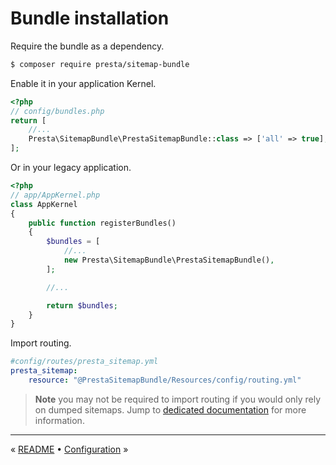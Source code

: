 # Bundle installation

Require the bundle as a dependency.

```bash
$ composer require presta/sitemap-bundle
```

Enable it in your application Kernel.

```php
<?php
// config/bundles.php
return [
    //...
    Presta\SitemapBundle\PrestaSitemapBundle::class => ['all' => true],
];
```

Or in your legacy application.

```php
<?php
// app/AppKernel.php
class AppKernel
{
    public function registerBundles()
    {
        $bundles = [
            //...
            new Presta\SitemapBundle\PrestaSitemapBundle(),
        ];

        //...

        return $bundles;
    }
}
```

Import routing.

```yaml
#config/routes/presta_sitemap.yml
presta_sitemap:
    resource: "@PrestaSitemapBundle/Resources/config/routing.yml"
```

> **Note** you may not be required to import routing if you would only rely on dumped sitemaps.
> Jump to [dedicated documentation](7-dump-sitemap.md) for more information.


---

« [README](../../README.md) • [Configuration](2-configuration.md) »
